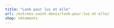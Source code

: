 ```yaml
---
title: "Look pour lui et elle"
url: /estrees-saint-denis/look-pour-lui-et-elle/
shop: vêtements
---
```

